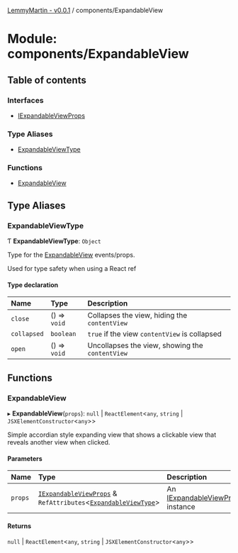 [LemmyMartin - v0.0.1](../README.md) / components/ExpandableView

# Module: components/ExpandableView

## Table of contents

### Interfaces

- [IExpandableViewProps](../interfaces/components_ExpandableView.IExpandableViewProps.md)

### Type Aliases

- [ExpandableViewType](components_ExpandableView.md#expandableviewtype)

### Functions

- [ExpandableView](components_ExpandableView.md#expandableview)

## Type Aliases

### ExpandableViewType

Ƭ **ExpandableViewType**: `Object`

Type for the [ExpandableView](components_ExpandableView.md#expandableview) events/props.

Used for type safety when using a React ref

#### Type declaration

| Name | Type | Description |
| :------ | :------ | :------ |
| `close` | () => `void` | Collapses the view, hiding the `contentView` |
| `collapsed` | `boolean` | `true` if the view `contentView` is collapsed |
| `open` | () => `void` | Uncollapses the view, showing the `contentView` |

## Functions

### ExpandableView

▸ **ExpandableView**(`props`): ``null`` \| `ReactElement`<`any`, `string` \| `JSXElementConstructor`<`any`\>\>

Simple accordian style expanding view that shows a clickable
view that reveals another view when clicked.

#### Parameters

| Name | Type | Description |
| :------ | :------ | :------ |
| `props` | [`IExpandableViewProps`](../interfaces/components_ExpandableView.IExpandableViewProps.md) & `RefAttributes`<[`ExpandableViewType`](components_ExpandableView.md#expandableviewtype)\> | An [IExpandableViewProps](../interfaces/components_ExpandableView.IExpandableViewProps.md) instance |

#### Returns

``null`` \| `ReactElement`<`any`, `string` \| `JSXElementConstructor`<`any`\>\>
